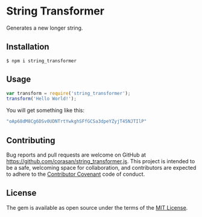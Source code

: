 # String Transformer

Generates a new longer string.

## Installation

``$ npm i string_transformer``

## Usage

```javascript
var transform = require('string_transformer');
transform('Hello World!');
```
You will get something like this:
```javascript
"oAp68dM8Cg6DSv0UDNTrtYwkghSFfGCSa3dpeYZyjT45NJTIlP"
```

## Contributing

Bug reports and pull requests are welcome on GitHub at https://github.com/corasan/string_transformer.js. This project is intended to be a safe, welcoming space for collaboration, and contributors are expected to adhere to the [Contributor Covenant](contributor-covenant.org) code of conduct.

## License

The gem is available as open source under the terms of the [MIT License](http://opensource.org/licenses/MIT).
